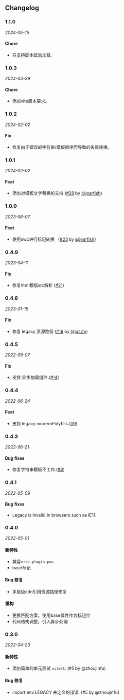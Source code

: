 ## Changelog

### 1.1.0

_2024-05-15_

#### Chore

- 只支持脚本延后加载.

### 1.0.3

_2024-04-29_

#### Chore

- 添加vite版本要求。
  

### 1.0.2

_2024-02-02_

#### Fix

- 修复由于错误的字符串/模板顺序而导致的失败转换。

### 1.0.1

_2024-02-02_

#### Feat

- 添加对模板文字替换的支持 ([#28](https://github.com/chenxch/vite-plugin-dynamic-base/pull/28) by [@joarfish](https://github.com/joarfish))
  

### 1.0.0

_2023-06-07_

#### Feat

- 使用swc进行标记转换 （[#23](https://github.com/chenxch/vite-plugin-dynamic-base/pull/23) by [@joarfish](https://github.com/joarfish)）

### 0.4.9

_2023-04-11_
#### Fix

- 修复html模版src解析 ([#21](https://github.com/chenxch/vite-plugin-dynamic-base/issues/21))

### 0.4.8

_2023-01-15_
#### Fix

- 修复 legacy 资源路径 ([#19](https://github.com/chenxch/vite-plugin-dynamic-base/issues/19) by [@jgsrty](https://github.com/jgsrty))

### 0.4.5

_2022-09-07_
#### Fix

- 支持 异步加载组件.([#14](https://github.com/chenxch/vite-plugin-dynamic-base/issues/14))

### 0.4.4

_2022-06-24_
#### Feat

- 支持 legacy modernPolyfills.([#9](https://github.com/chenxch/vite-plugin-dynamic-base/issues/9))

### 0.4.3

_2022-06-21_
#### Bug fixes

- 修复字符串模板不工作.([#8](https://github.com/chenxch/vite-plugin-dynamic-base/issues/8))

### 0.4.1

_2022-05-09_
#### Bug fixes

- Legacy is invalid in browsers such as IE11.

### 0.4.0

_2022-05-01_

#### 新特性

- 兼容`vite-plugin-pwa`
- base标记

#### Bug 修复

- 多层级cdn引用资源路径修复

#### 重构

- 更换匹配方案，使用base属性作为标记位
- 代码结构调整，引入异步处理


### 0.3.0

_2022-04-23_

#### 新特性

- 添加简单的单元测试 `vitest`. (#5 by @zhoujinfu)

#### Bug 修复

- import.env.LEGACY 未定义的错误. (#5 by @zhoujinfu)